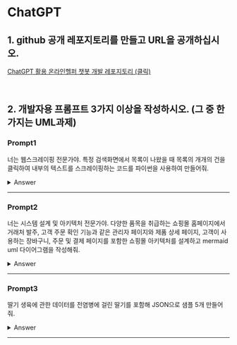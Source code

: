 # ChatGPT

## 1. github 공개 레포지토리를 만들고 URL을 공개하십시오.
[ChatGPT 활용 온라인헬퍼 챗봇 개발 레포지토리 (클릭)](https://github.com/nryeo/chatgpt.git)

<br>

## 2. 개발자용 프롬프트 3가지 이상을 작성하시오. (그 중 한 가지는 UML과제)

### Prompt1
너는 웹스크레이핑 전문가야. 
특정 검색화면에서 목록이 나왔을 때 목록의 개개의 건을 클릭하여 내부의 텍스트를 스크레이핑하는 코드를 파이썬을 사용하여 만들어줘. 

<details>
<summary>Answer</summary>
웹스크레이핑은 웹사이트의 구조나 HTML의 변경 등에 영향을 받기 때문에 구체적인 사이트에 따라 코드가 다를 수 있습니다. 
그러나 아래의 예시 코드는 기본적인 프로세스를 보여주는 것이므로 참고로 사용해주세요. 이 코드는 requests와 BeautifulSoup 라이브러리를 사용하여 구현되었습니다.

먼저, 검색 화면에서 목록을 가져오는 코드입니다:

```python
import requests
from bs4 import BeautifulSoup

def get_search_results(query):
    url = f'https://www.example.com/search?q={query}'
    response = requests.get(url)

    if response.status_code == 200:
        soup = BeautifulSoup(response.text, 'html.parser')
        # 여기에서 목록을 가져오는 코드 작성
        results = soup.find_all('div', class_='result-item')  # 예시: 결과가 div 태그의 'result-item' 클래스에 들어있다고 가정
        return results
    else:
        print(f'Failed to retrieve search results. Status code: {response.status_code}')
        return []

# 예시로 "Python" 검색 결과 가져오기
search_results = get_search_results('Python')

# 각 결과 항목에 대해 텍스트를 스크레이핑하는 코드
for result in search_results:
    # 결과 항목을 클릭하여 내부 페이지로 이동
    link = result.find('a')['href']
    inner_page_response = requests.get(link)

    if inner_page_response.status_code == 200:
        inner_soup = BeautifulSoup(inner_page_response.text, 'html.parser')
        # 여기에서 내부 텍스트를 가져오는 코드 작성
        inner_text = inner_soup.find('div', class_='content').text  # 예시: 내용이 div 태그의 'content' 클래스에 들어있다고 가정
        print(inner_text)
    else:
        print(f'Failed to retrieve inner page. Status code: {inner_page_response.status_code}')

```
이 코드에서는 검색 결과 페이지에서 목록을 가져오고, 각 결과 항목에 대해 링크를 추출하여 해당 링크로 이동한 후 내부 페이지의 텍스트를 스크레이핑합니다. 
검색 결과 목록이나 내부 페이지의 HTML 구조는 실제 웹사이트에 따라 다를 수 있으므로 코드를 웹사이트에 맞게 수정해야 합니다. 
필요한 정보가 어디에 있는지 확인하려면 웹 브라우저의 개발자 도구를 사용하면 도움이 됩니다.

</details> 

---

### Prompt2 
너는 시스템 설계 및 아키텍처 전문가야. 
다양한 품목을 취급하는 쇼핑몰 홈페이지에서 거래처 발주, 고객 주문 확인 기능과 같은 관리자 페이지와 제품 상세 페이지, 
고객이 사용하는 장바구니, 주문 및 결제 페이지를 포함한 쇼핑몰 아키텍처를 설계하고 mermaid uml 다이어그램을 작성해줘.

<details>
  <summary>Answer</summary>
  다양한 품목을 취급하는 쇼핑몰의 아키텍처를 설계한 Mermaid UML 다이어그램을 작성해보겠습니다. 다이어그램은 다양한 모듈 및 페이지 간의 상호 작용을 보여줍니다.
    
```mermaid
classDiagram
  class AdminPage {
    +viewOrders(): List<Order>
    +processOrder(orderId: string): void
    +viewSuppliers(): List<Supplier>
    +placeSupplierOrder(supplier: Supplier, products: List<Product>): void
  }

  class ProductDetailPage {
    +displayProductDetails(productId: string): Product
    +addToCart(product: Product, quantity: int): void
    +viewSimilarProducts(productId: string): List<Product>
  }

  class ShoppingCartPage {
    +viewCart(user: User): ShoppingCart
    +updateCart(user: User, cart: ShoppingCart): void
    +checkout(user: User): Order
  }

  class OrderPage {
    +viewOrderHistory(user: User): List<Order>
    +viewOrderDetails(orderId: string): Order
    +trackOrder(orderId: string): string
    +cancelOrder(orderId: string): void
  }

  class PaymentPage {
    +makePayment(order: Order): Payment
    +viewPaymentHistory(user: User): List<Payment>
  }

  class Supplier {
    +supplierId: string
    +name: string
    +email: string
    +phone: string
  }

  class User {
    +userId: string
    +username: string
    +email: string
    +address: string
    +phone: string
    +login(username: string, password: string): boolean
  }

  class Product {
    +productId: string
    +name: string
    +price: float
    +description: string
  }

  class Order {
    +orderId: string
    +user: User
    +cart: ShoppingCart
    +orderDate: date
    +shipToAddress: string
    +orderStatus: string
  }

  class ShoppingCart {
    +items: List<Product>
    +calculateTotal(): float
  }

  class Payment {
    +paymentId: string
    +order: Order
    +amount: float
    +paymentDate: date
  }

  AdminPage --|> OrderPage : Manages Orders
  AdminPage --|> ProductDetailPage : Manages Products
  AdminPage --|> Supplier : Manages Suppliers
  ProductDetailPage --|> ShoppingCartPage : Manages Cart
  ShoppingCartPage --|> OrderPage : Manages Orders
  ShoppingCartPage --|> PaymentPage : Manages Payments
  OrderPage --|> PaymentPage : Manages Payments
  User --|> ShoppingCartPage : Uses Cart
  User --|> OrderPage : Places Orders

```

이 다이어그램은 다음과 같은 주요 모듈 및 페이지를 보여줍니다.

1. AdminPage: 관리자 페이지에서 주문 처리, 거래처 발주 및 관련 기능을 수행합니다.
2. ProductDetailPage: 제품 상세 정보 및 유사 제품을 보여주는 페이지입니다.
3. ShoppingCartPage: 고객이 장바구니를 관리하고 주문을 진행하는 페이지입니다.
4. OrderPage: 주문 내역, 주문 상세 정보 및 주문 취소 기능을 제공하는 페이지입니다.
5. PaymentPage: 결제 기능을 수행하는 페이지입니다.
6. Supplier: 거래처에 대한 정보를 나타내는 클래스입니다.
7. User: 사용자 정보와 로그인 기능을 제공하는 클래스입니다.
8. Product: 제품에 대한 정보를 나타내는 클래스입니다.
9. Order: 주문 정보를 나타내는 클래스입니다.
10. ShoppingCart: 장바구니에 대한 정보를 나타내는 클래스입니다.
11. Payment: 결제 정보를 나타내는 클래스입니다.
이 다이어그램은 쇼핑몰의 다양한 기능을 시각적으로 표현하며, 각 모듈 간의 관계를 보여줍니다. 이를 기반으로 시스템의 설계와 아키텍처를 더 자세히 개발할 수 있습니다.
  
</details>

---

### Prompt3
딸기 생육에 관한 데이터를 전염병에 걸린 딸기를 포함해 JSON으로 샘플 5개 만들어줘.

<details>
  <summary>Answer</summary>
  아래는 딸기 생육에 관한 데이터를 나타내는 JSON 샘플 5개입니다. 이 중 하나는 전염병에 걸린 딸기에 대한 정보도 포함되어 있습니다.

  ```json
  [
  {
    "id": 1,
    "variety": "서울 딸기",
    "growth_stage": "개화 기간",
    "temperature": 25,
    "humidity": 70,
    "disease": null
  },
  {
    "id": 2,
    "variety": "제주 딸기",
    "growth_stage": "과실 생장 기간",
    "temperature": 28,
    "humidity": 65,
    "disease": "탄저병"
  },
  {
    "id": 3,
    "variety": "신안 딸기",
    "growth_stage": "수확 기간",
    "temperature": 26,
    "humidity": 75,
    "disease": null
  },
  {
    "id": 4,
    "variety": "경북 딸기",
    "growth_stage": "씨앗 발아 기간",
    "temperature": 22,
    "humidity": 68,
    "disease": "녹농병"
  },
  {
    "id": 5,
    "variety": "전남 딸기",
    "growth_stage": "씨앗 싹트는 기간",
    "temperature": 24,
    "humidity": 72,
    "disease": null
  }
]
```

이 데이터는 딸기의 종류(variety), 생육 단계(growth_stage), 온도(temperature), 습도(humidity), 그리고 전염병 여부(disease)를 포함합니다. 
전염병에 걸린 경우에는 해당 전염병의 이름이 기록되어 있습니다.

</details>

---


